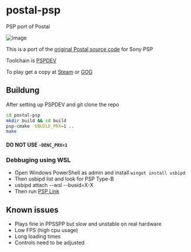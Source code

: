 # postal-psp
PSP port of Postal 

![image](https://github.com/user-attachments/assets/46afc14a-58c4-4cf2-81a2-8ddb0a5c698e)

This is a port of the [original Postal source code](https://github.com/RWS-Studios/POSTAL-SourceCode) for Sony PSP

Toolchain is [PSPDEV](https://pspdev.github.io/installation.html)

To play get a copy at [Steam](https://store.steampowered.com/app/232770/POSTAL/) or [GOG](https://www.gog.com/en/game/postal_classic_and_uncut)

## Buildung

After setting up PSPDEV and git clone the repo
```bash
cd postal-psp
mkdir build && cd build
psp-cmake -DBUILD_PRX=1 .. 
make
```

#### DO NOT USE `-DENC_PRX=1`  

### Debbuging using WSL

- Open Windows PowerShell as admin and install `winget install usbipd` 
- Then usbipd list and look for PSP Type-B
- usbipd attach --wsl --busid=X-X
- Then run [PSP Link](https://pspdev.github.io/debugging.html)

## Known issues

- Plays fine in PPSSPP but slow and unstable on real hardware
- Low FPS (high cpu usage)
- Long loading times
- Controls need to be adjusted